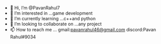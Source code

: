 - 👋 Hi, I’m @PavanRahul7
- 👀 I’m interested in ...game development
- 🌱 I’m currently learning ...c++and python
- 💞️ I’m looking to collaborate on ...any project
- 📫 How to reach me ...
gmail:pavanrahul46@gmail.com
discord:Pavan Rahul#9034

<!---
PavanRahul7/PavanRahul7 is a ✨ special ✨ repository because its `README.md` (this file) appears on your GitHub profile.
You can click the Preview link to take a look at your changes.
--->
